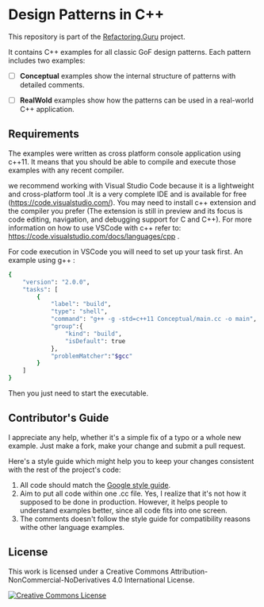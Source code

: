 # Design Patterns in C++

This repository is part of the [Refactoring.Guru](https://refactoring.guru/design-patterns) project.

It contains C++ examples for all classic GoF design patterns. Each pattern includes two examples:

- [ ] **Conceptual** examples show the internal structure of patterns with detailed comments.
- [ ] **RealWold** examples show how the patterns can be used in a real-world C++ application.


## Requirements

The examples were written as cross platform console application using c++11. It means that you should be able to compile and execute those examples with any recent compiler.

we recommend working with Visual Studio Code because it is a lightweight and cross-platform tool .It is a very complete IDE and is available for free (https://code.visualstudio.com/). You may need to install c++ extension and the compiler you prefer (The extension is still in preview and its focus is code editing, navigation, and debugging support for C and C++). For more information on how to use VSCode with c++ refer to: https://code.visualstudio.com/docs/languages/cpp .

For code execution in VSCode you will need to set up your task first. An example using g++ :  

```sh
{
    "version": "2.0.0",
    "tasks": [
        {
            "label": "build",
            "type": "shell",
            "command": "g++ -g -std=c++11 Conceptual/main.cc -o main",
            "group":{
                "kind": "build",
                "isDefault": true    
            },
            "problemMatcher":"$gcc"
        }
    ]
}
```
Then you just need to start the executable.  

## Contributor's Guide

I appreciate any help, whether it's a simple fix of a typo or a whole new example. Just make a fork, make your change and submit a pull request.

Here's a style guide which might help you to keep your changes consistent with the rest of the project's code:

1. All code should match the [Google style guide].
2. Aim to put all code within one .cc file. Yes, I realize that it's not how it supposed to be done in production. However, it helps people to understand examples better, since all code fits into one screen.
3. The comments doesn't follow the style guide for compatibility reasons withe other language examples. 



## License

This work is licensed under a Creative Commons Attribution-NonCommercial-NoDerivatives 4.0 International License.

<a rel="license" href="http://creativecommons.org/licenses/by-nc-nd/4.0/"><img alt="Creative Commons License" style="border-width:0" src="https://i.creativecommons.org/l/by-nc-nd/4.0/80x15.png" /></a>



[Google style guide]: <https://google.github.io/styleguide/cppguide.html#C++_Version>
